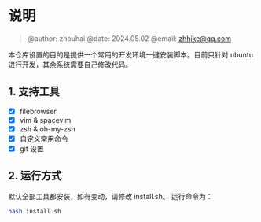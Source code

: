 # 说明
> @author: zhouhai
> @date: 2024.05.02
> @email: zhhike@qq.com

本仓库设置的目的是提供一个常用的开发环境一键安装脚本。目前只针对 ubuntu 进行开发，其余系统需要自己修改代码。

## 1. 支持工具
* [x] filebrowser
* [x] vim & spacevim
* [x] zsh & oh-my-zsh   
* [x] 自定义常用命令
* [x] git 设置

## 2. 运行方式
默认全部工具都安装，如有变动，请修改 install.sh。
运行命令为：
```bash
bash install.sh
```